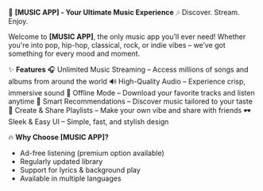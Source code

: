 
🎵 **\[MUSIC APP] - Your Ultimate Music Experience** 🎶
Discover. Stream. Enjoy.

Welcome to **\[MUSIC APP]**, the only music app you’ll ever need! Whether you're into pop, hip-hop, classical, rock, or indie vibes – we’ve got something for every mood and moment.

✨ **Features**
🎧 Unlimited Music Streaming – Access millions of songs and albums from around the world
🔊 High-Quality Audio – Experience crisp, immersive sound
📀 Offline Mode – Download your favorite tracks and listen anytime
🧠 Smart Recommendations – Discover music tailored to your taste
📃 Create & Share Playlists – Make your own vibe and share with friends
🕶️ Sleek & Easy UI – Simple, fast, and stylish design

🔥 **Why Choose \[MUSIC APP]?**

* Ad-free listening (premium option available)
* Regularly updated library
* Support for lyrics & background play
* Available in multiple languages
